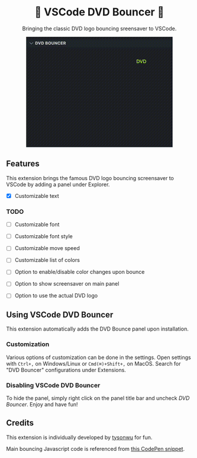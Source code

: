 <div align='center'>

# 📀 VSCode DVD Bouncer 📀

Bringing the classic DVD logo bouncing sreensaver to VSCode.

![screenshot](https://raw.githubusercontent.com/tysonwu/vscode-dvd-bouncer/main/docs/screenshot.gif)

</div>

## Features

This extension brings the famous DVD logo bouncing screensaver to VSCode by adding a panel under Explorer.

- [x] Customizable text

### **TODO**
- [ ] Customizable font
- [ ] Customizable font style
- [ ] Customizable move speed
- [ ] Customizable list of colors
- [ ] Option to enable/disable color changes upon bounce
- [ ] Option to show screensaver on main panel
- [ ] Option to use the actual DVD logo


## Using VSCode DVD Bouncer

This extension automatically adds the DVD Bounce panel upon installation.

### Customization

Various options of customization can be done in the settings. Open settings with `Ctrl+,` on Windows/Linux or `Cmd(⌘)+Shift+,` on MacOS. Search for "DVD Bouncer" configurations under Extensions.

### Disabling VSCode DVD Bouncer

To hide the panel, simply right click on the panel title bar and uncheck *DVD Bouncer*. Enjoy and have fun!

## Credits

This extension is individually developed by [tysonwu](https://github.com/tysonwu) for fun.

Main bouncing Javascript code is referenced from [this CodePen snippet](https://codepen.io/Mobius1/pen/wGVveZ).